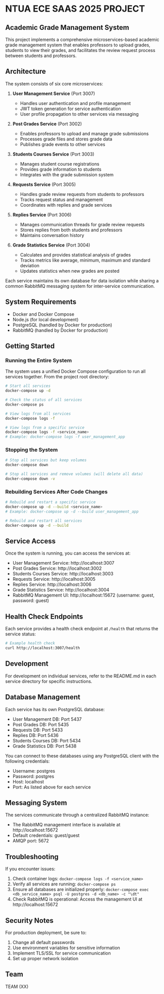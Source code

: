 # NTUA ECE SAAS 2025 PROJECT

## Academic Grade Management System

This project implements a comprehensive microservices-based academic grade management system that enables professors to upload grades, students to view their grades, and facilitates the review request process between students and professors.

## Architecture

The system consists of six core microservices:

1. **User Management Service** (Port 3007)
   - Handles user authentication and profile management
   - JWT token generation for service authentication
   - User profile propagation to other services via messaging

2. **Post Grades Service** (Port 3002)
   - Enables professors to upload and manage grade submissions
   - Processes grade files and stores grade data
   - Publishes grade events to other services

3. **Students Courses Service** (Port 3003)
   - Manages student course registrations
   - Provides grade information to students
   - Integrates with the grade submission system

4. **Requests Service** (Port 3005)
   - Handles grade review requests from students to professors
   - Tracks request status and management
   - Coordinates with replies and grade services

5. **Replies Service** (Port 3006)
   - Manages communication threads for grade review requests
   - Stores replies from both students and professors
   - Maintains conversation history

6. **Grade Statistics Service** (Port 3004)
   - Calculates and provides statistical analysis of grades
   - Tracks metrics like average, minimum, maximum and standard deviation
   - Updates statistics when new grades are posted

Each service maintains its own database for data isolation while sharing a common RabbitMQ messaging system for inter-service communication.

## System Requirements

- Docker and Docker Compose
- Node.js (for local development)
- PostgreSQL (handled by Docker for production)
- RabbitMQ (handled by Docker for production)

## Getting Started

### Running the Entire System

The system uses a unified Docker Compose configuration to run all services together. From the project root directory:

```bash
# Start all services
docker-compose up -d

# Check the status of all services
docker-compose ps

# View logs from all services
docker-compose logs -f

# View logs from a specific service
docker-compose logs -f <service_name>
# Example: docker-compose logs -f user_management_app
```

### Stopping the System

```bash
# Stop all services but keep volumes
docker-compose down

# Stop all services and remove volumes (will delete all data)
docker-compose down -v
```

### Rebuilding Services After Code Changes

```bash
# Rebuild and restart a specific service
docker-compose up -d --build <service_name>
# Example: docker-compose up -d --build user_management_app

# Rebuild and restart all services
docker-compose up -d --build
```

## Service Access

Once the system is running, you can access the services at:

- User Management Service: http://localhost:3007
- Post Grades Service: http://localhost:3002
- Students Courses Service: http://localhost:3003
- Requests Service: http://localhost:3005
- Replies Service: http://localhost:3006
- Grade Statistics Service: http://localhost:3004
- RabbitMQ Management UI: http://localhost:15672 (username: guest, password: guest)

## Health Check Endpoints

Each service provides a health check endpoint at `/health` that returns the service status:

```bash
# Example health check
curl http://localhost:3007/health
```

## Development

For development on individual services, refer to the README.md in each service directory for specific instructions.

## Database Management

Each service has its own PostgreSQL database:

- User Management DB: Port 5437
- Post Grades DB: Port 5435
- Requests DB: Port 5433
- Replies DB: Port 5436
- Students Courses DB: Port 5434
- Grade Statistics DB: Port 5438

You can connect to these databases using any PostgreSQL client with the following credentials:
- Username: postgres
- Password: postgres
- Host: localhost
- Port: As listed above for each service

## Messaging System

The services communicate through a centralized RabbitMQ instance:
- The RabbitMQ management interface is available at http://localhost:15672
- Default credentials: guest/guest
- AMQP port: 5672

## Troubleshooting

If you encounter issues:

1. Check container logs: `docker-compose logs -f <service_name>`
2. Verify all services are running: `docker-compose ps`
3. Ensure all databases are initialized properly: `docker-compose exec <db_service_name> psql -U postgres -d <db_name> -c "\dt"`
4. Check RabbitMQ is operational: Access the management UI at http://localhost:15672

## Security Notes

For production deployment, be sure to:
1. Change all default passwords
2. Use environment variables for sensitive information
3. Implement TLS/SSL for service communication
4. Set up proper network isolation

## Team

TEAM (XX)
